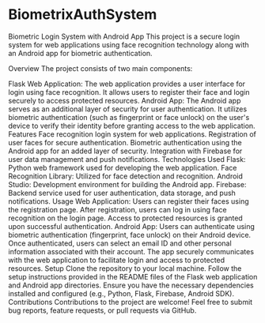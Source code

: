 # BiometrixAuthSystem
Biometric Login System with Android App
This project is a secure login system for web applications using face recognition technology along with an Android app for biometric authentication.

Overview
The project consists of two main components:

Flask Web Application: The web application provides a user interface for login using face recognition. It allows users to register their face and login securely to access protected resources.
Android App: The Android app serves as an additional layer of security for user authentication. It utilizes biometric authentication (such as fingerprint or face unlock) on the user's device to verify their identity before granting access to the web application.
Features
Face recognition login system for web applications.
Registration of user faces for secure authentication.
Biometric authentication using the Android app for an added layer of security.
Integration with Firebase for user data management and push notifications.
Technologies Used
Flask: Python web framework used for developing the web application.
Face Recognition Library: Utilized for face detection and recognition.
Android Studio: Development environment for building the Android app.
Firebase: Backend service used for user authentication, data storage, and push notifications.
Usage
Web Application:
Users can register their faces using the registration page.
After registration, users can log in using face recognition on the login page.
Access to protected resources is granted upon successful authentication.
Android App:
Users can authenticate using biometric authentication (fingerprint, face unlock) on their Android device.
Once authenticated, users can select an email ID and other personal information associated with their account.
The app securely communicates with the web application to facilitate login and access to protected resources.
Setup
Clone the repository to your local machine.
Follow the setup instructions provided in the README files of the Flask web application and Android app directories.
Ensure you have the necessary dependencies installed and configured (e.g., Python, Flask, Firebase, Android SDK).
Contributions
Contributions to the project are welcome! Feel free to submit bug reports, feature requests, or pull requests via GitHub.
